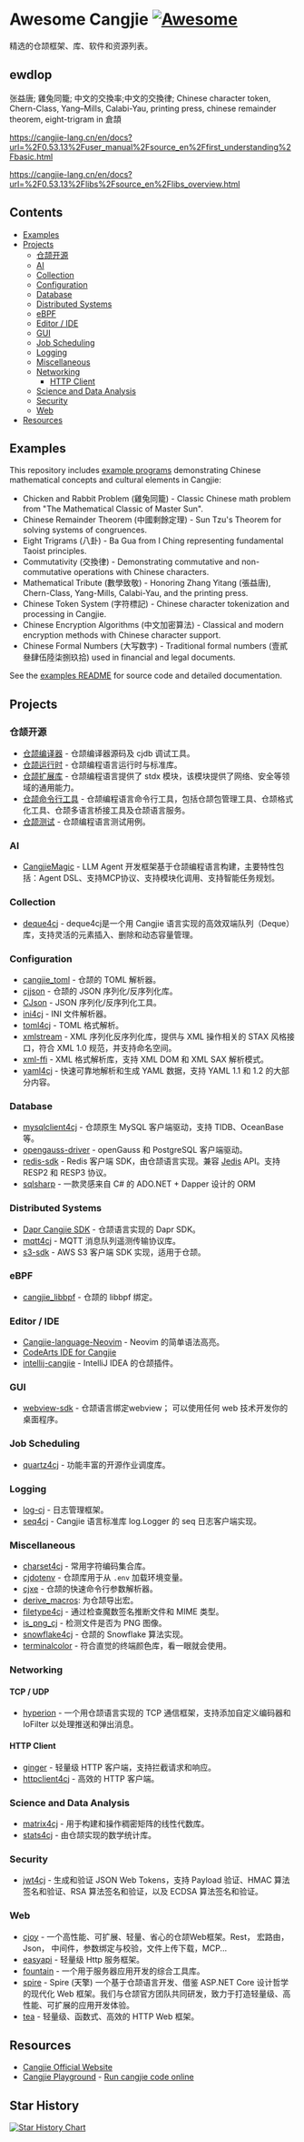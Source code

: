 # Awesome Cangjie [![Awesome](https://awesome.re/badge.svg)](https://github.com/sindresorhus/awesome)

精选的仓颉框架、库、软件和资源列表。

## ewdlop

张益唐; 雞兔同籠; 中文的交換率;中文的交換律; Chinese character token, Chern-Class, Yang–Mills, Calabi-Yau, printing press, chinese remainder theorem, eight-trigram in 倉頡

<https://cangjie-lang.cn/en/docs?url=%2F0.53.13%2Fuser_manual%2Fsource_en%2Ffirst_understanding%2Fbasic.html>

<https://cangjie-lang.cn/en/docs?url=%2F0.53.13%2Flibs%2Fsource_en%2Flibs_overview.html>

## Contents

- [Examples](#examples)
- [Projects](#projects)
  - [仓颉开源](#仓颉开源)
  - [AI](#ai)
  - [Collection](#collection)
  - [Configuration](#configuration)
  - [Database](#database)
  - [Distributed Systems](#distributed-systems)
  - [eBPF](#ebpf)
  - [Editor / IDE](#editor--ide)
  - [GUI](#gui)
  - [Job Scheduling](#job-scheduling)
  - [Logging](#logging)
  - [Miscellaneous](#miscellaneous)
  - [Networking](#networking)
    - [HTTP Client](#http-client)
  - [Science and Data Analysis](#science-and-data-analysis)
  - [Security](#security)
  - [Web](#web)
- [Resources](#resources)

## Examples

This repository includes [example programs](examples/) demonstrating Chinese mathematical concepts and cultural elements in Cangjie:

- Chicken and Rabbit Problem (雞兔同籠) - Classic Chinese math problem from "The Mathematical Classic of Master Sun".
- Chinese Remainder Theorem (中國剩餘定理) - Sun Tzu's Theorem for solving systems of congruences.
- Eight Trigrams (八卦) - Ba Gua from I Ching representing fundamental Taoist principles.
- Commutativity (交換律) - Demonstrating commutative and non-commutative operations with Chinese characters.
- Mathematical Tribute (數學致敬) - Honoring Zhang Yitang (張益唐), Chern-Class, Yang-Mills, Calabi-Yau, and the printing press.
- Chinese Token System (字符標記) - Chinese character tokenization and processing in Cangjie.
- Chinese Encryption Algorithms (中文加密算法) - Classical and modern encryption methods with Chinese character support.
- Chinese Formal Numbers (大写数字) - Traditional formal numbers (壹貳叄肆伍陸柒捌玖拾) used in financial and legal documents.

See the [examples README](examples/README.md) for source code and detailed documentation.

## Projects

### 仓颉开源

- [仓颉编译器](https://gitcode.com/Cangjie/cangjie_compiler) - 仓颉编译器源码及 cjdb 调试工具。
- [仓颉运行时](https://gitcode.com/Cangjie/cangjie_runtime) - 仓颉编程语言运行时与标准库。
- [仓颉扩展库](https://gitcode.com/Cangjie/cangjie_stdx) - 仓颉编程语言提供了 stdx 模块，该模块提供了网络、安全等领域的通用能力。
- [仓颉命令行工具](https://gitcode.com/Cangjie/cangjie_tools) - 仓颉编程语言命令行工具，包括仓颉包管理工具、仓颉格式化工具、仓颉多语言桥接工具及仓颉语言服务。
- [仓颉测试](https://gitcode.com/Cangjie/cangjie_test) - 仓颉编程语言测试用例。

### AI

- [CangjieMagic](https://gitcode.com/Cangjie-TPC/CangjieMagic) - LLM Agent 开发框架基于仓颉编程语言构建，主要特性包括：Agent DSL、支持MCP协议、支持模块化调用、支持智能任务规划。

### Collection

- [deque4cj](https://gitcode.com/SIGCANGJIE/deque4cj) - deque4cj是一个用 Cangjie 语言实现的高效双端队列（Deque）库，支持灵活的元素插入、删除和动态容量管理。

### Configuration

- [cangjie_toml](https://gitcode.com/PermissionDog/cangjie_toml) - 仓颉的 TOML 解析器。
- [cjjson](https://gitcode.com/Cangjie-TPC/cangjieJSON) - 仓颉的 JSON 序列化/反序列化库。
- [CJson](https://gitcode.com/Cangjie-TPC/CJson) - JSON 序列化/反序列化工具。
- [ini4cj](https://gitcode.com/Cangjie-TPC/ini4cj) - INI 文件解析器。
- [toml4cj](https://gitcode.com/Cangjie-TPC/toml4cj) - TOML 格式解析。
- [xmlstream](https://gitcode.com/Cangjie-TPC/xml_stream) - XML 序列化反序列化库，提供与 XML 操作相关的 STAX 风格接口，符合 XML 1.0 规范，并支持命名空间。
- [xml-ffi](https://gitcode.com/Cangjie-TPC/xml-ffi) - XML 格式解析库，支持 XML DOM 和 XML SAX 解析模式。
- [yaml4cj](https://gitcode.com/Cangjie-TPC/yaml4cj) - 快速可靠地解析和生成 YAML 数据，支持 YAML 1.1 和 1.2 的大部分内容。

### Database

- [mysqlclient4cj](https://gitcode.com/Cangjie-SIG/mysql-driver) - 仓颉原生 MySQL 客户端驱动，支持 TIDB、OceanBase 等。
- [opengauss-driver](https://gitcode.com/Cangjie-TPC/opengauss-driver) - openGauss 和 PostgreSQL 客户端驱动。
- [redis-sdk](https://gitcode.com/Cangjie-TPC/redis-sdk) - Redis 客户端 SDK，由仓颉语言实现。兼容 [Jedis](https://github.com/redis/jedis) API。支持 RESP2 和 RESP3 协议。
- [sqlsharp](https://gitcode.com/soulsoft/sqlsharp) - 一款灵感来自 C# 的 ADO.NET + Dapper 设计的 ORM

### Distributed Systems

- [Dapr Cangjie SDK](https://gitcode.com/PermissionDog/dapr-cangjie-sdk) - 仓颉语言实现的 Dapr SDK。
- [mqtt4cj](https://gitcode.com/Cangjie-TPC/mqtt4cj) - MQTT 消息队列遥测传输协议库。
- [s3-sdk](https://gitcode.com/Cangjie-TPC/s3-sdk) - AWS S3 客户端 SDK 实现，适用于仓颉。

### eBPF

- [cangjie_libbpf](https://gitcode.com/hevienz/cangjie_libbpf) - 仓颉的 libbpf 绑定。

### Editor / IDE

- [Cangjie-language-Neovim](https://github.com/shiro-42/Cangjie-language-Neovim) - Neovim 的简单语法高亮。
- [CodeArts IDE for Cangjie](https://devcloud.cn-north-4.huaweicloud.com/codeartside/home?product=cangjie)
- [intellij-cangjie](https://gitcode.com/OpenCangjieCommunity/intellij-cangjie) - IntelliJ IDEA 的仓颉插件。

### GUI

- [webview-sdk](https://gitcode.com/service/webview-sdk) - 仓颉语言绑定webview； 可以使用任何 web 技术开发你的桌面程序。

### Job Scheduling

- [quartz4cj](https://gitcode.com/Cangjie-TPC/quartz4cj) - 功能丰富的开源作业调度库。

### Logging

- [log-cj](https://gitcode.com/Cangjie-TPC/log-cj) - 日志管理框架。
- [seq4cj](https://gitcode.com/PermissionDog/seq4cj) - Cangjie 语言标准库 log.Logger 的 seq 日志客户端实现。

### Miscellaneous

- [charset4cj](https://gitcode.com/Cangjie-TPC/charset4cj) - 常用字符编码集合库。
- [cjdotenv](https://github.com/gtn1024/cjdotenv) - 仓颉库用于从 `.env` 加载环境变量。
- [cjxe](https://github.com/gtn1024/cjxe) - 仓颉的快速命令行参数解析器。
- [derive_macros](https://gitcode.com/OpenCangjieCommunity/derive_macros): 为仓颉导出宏。
- [filetype4cj](https://gitcode.com/Cangjie-SIG/filetype4cj) - 通过检查魔数签名推断文件和 MIME 类型。
- [is_png_cj](https://gitcode.com/PermissionDog/is-png-cj) - 检测文件是否为 PNG 图像。
- [snowflake4cj](https://github.com/gtn1024/snowflake4cj) - 仓颉的 Snowflake 算法实现。
- [terminalcolor](https://gitcode.com/Cangjie-SIG/terminalcolor) - 符合直觉的终端颜色库，看一眼就会使用。

### Networking

#### TCP / UDP

- [hyperion](https://gitcode.com/Cangjie-TPC/hyperion) - 一个用仓颉语言实现的 TCP 通信框架，支持添加自定义编码器和 IoFilter 以处理推送和弹出消息。

#### HTTP Client

- [ginger](https://gitcode.com/Chemxy/ginger) - 轻量级 HTTP 客户端，支持拦截请求和响应。
- [httpclient4cj](https://gitcode.com/Cangjie-TPC/httpclient4cj) - 高效的 HTTP 客户端。

### Science and Data Analysis

- [matrix4cj](https://gitcode.com/Cangjie-TPC/matrix4cj) - 用于构建和操作稠密矩阵的线性代数库。
- [stats4cj](https://gitcode.com/Chemxy/stats4cj) - 由仓颉实现的数学统计库。

### Security

- [jwt4cj](https://gitcode.com/Cangjie-TPC/jwt4cj) - 生成和验证 JSON Web Tokens，支持 Payload 验证、HMAC 算法签名和验证、RSA 算法签名和验证，以及 ECDSA 算法签名和验证。

### Web

- [cjoy](https://gitcode.com/Cangjie-SIG/cjoy) - 一个高性能、可扩展、轻量、省心的仓颉Web框架。Rest， 宏路由，Json， 中间件，参数绑定与校验，文件上传下载，MCP...
- [easyapi](https://gitcode.com/OpenCangjieCommunity/easyapi) - 轻量级 Http 服务框架。
- [fountain](https://gitcode.com/Cangjie-SIG/fountain) - 一个用于服务器应用开发的综合工具库。
- [spire](https://gitcode.com/soulsoft/spire) - Spire (天擎) 一个基于仓颉语言开发、借鉴 ASP.NET Core 设计哲学的现代化 Web 框架。我们与仓颉官方团队共同研发，致力于打造轻量级、高性能、可扩展的应用开发体验。
- [tea](https://gitcode.com/yishengTH/tea) - 轻量级、函数式、高效的 HTTP Web 框架。

## Resources

- [Cangjie Official Website](https://cangjie-lang.cn/)
- [Cangjie Playground](https://playground.cj.zxilly.dev) - [Run cangjie code online](https://github.com/Zxilly/playground-cj)

## Star History

[![Star History Chart](https://api.star-history.com/svg?repos=gtn1024/awesome-cangjie&type=Date)](https://www.star-history.com/#gtn1024/awesome-cangjie&Date)
